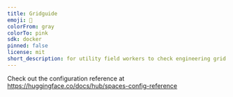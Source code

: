 ```yaml
---
title: Gridguide
emoji: 🐠
colorFrom: gray
colorTo: pink
sdk: docker
pinned: false
license: mit
short_description: for utility field workers to check engineering grid codes
---
```


Check out the configuration reference at https://huggingface.co/docs/hub/spaces-config-reference
